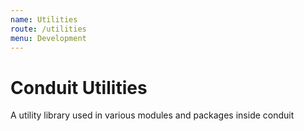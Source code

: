 ```yaml
---
name: Utilities
route: /utilities
menu: Development
---
```


# Conduit Utilities
A utility library used in various modules and packages inside conduit
